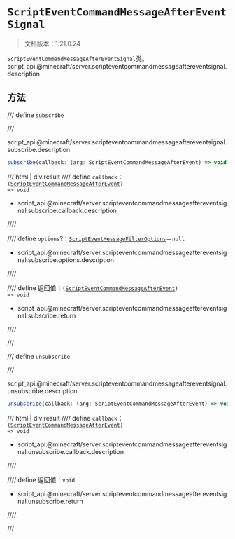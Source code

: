 # `ScriptEventCommandMessageAfterEventSignal`

> 文档版本：1.21.0.24

`ScriptEventCommandMessageAfterEventSignal`类。script_api.@minecraft/server.scripteventcommandmessageaftereventsignal.description

## 方法

/// define
`subscribe`


///

script_api.@minecraft/server.scripteventcommandmessageaftereventsignal.subscribe.description

```js
subscribe(callback: (arg: ScriptEventCommandMessageAfterEvent) => void, options?: ScriptEventMessageFilterOptions): (arg: ScriptEventCommandMessageAfterEvent) => void
```

/// html | div.result
//// define
`callback`：<code>(<a href="../scripteventcommandmessageafterevent/">ScriptEventCommandMessageAfterEvent</a>) =&gt; void</code>

- script_api.@minecraft/server.scripteventcommandmessageaftereventsignal.subscribe.callback.description


////

//// define
`options`?：[`ScriptEventMessageFilterOptions`](./scripteventmessagefilteroptions.md)＝`null`

- script_api.@minecraft/server.scripteventcommandmessageaftereventsignal.subscribe.options.description


////

//// define
返回值：<code>(<a href="../scripteventcommandmessageafterevent/">ScriptEventCommandMessageAfterEvent</a>) =&gt; void</code>

- script_api.@minecraft/server.scripteventcommandmessageaftereventsignal.subscribe.return


////

///


/// define
`unsubscribe`


///

script_api.@minecraft/server.scripteventcommandmessageaftereventsignal.unsubscribe.description

```js
unsubscribe(callback: (arg: ScriptEventCommandMessageAfterEvent) => void): void
```

/// html | div.result
//// define
`callback`：<code>(<a href="../scripteventcommandmessageafterevent/">ScriptEventCommandMessageAfterEvent</a>) =&gt; void</code>

- script_api.@minecraft/server.scripteventcommandmessageaftereventsignal.unsubscribe.callback.description


////

//// define
返回值：`void`

- script_api.@minecraft/server.scripteventcommandmessageaftereventsignal.unsubscribe.return


////

///

